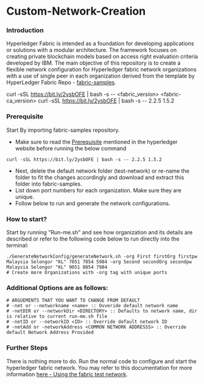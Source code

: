# Custom-Network-Creation
### Introduction
Hyperledger Fabric is intended as a foundation for developing applications or solutions with a modular architecture. The framework focuses on creating private blockchain models based on access right evaluation criteria developed by IBM. The main objective of this repository is to create a flexible network configuration for Hyperledger fabric network organizations with a use of single peer in each organization derived from the template by HyperLedger Fabric Repo - [fabric-samples](https://github.com/hyperledger/fabric-samples). 

curl -sSL https://bit.ly/2ysbOFE | bash -s -- <fabric_version> <fabric-ca_version>
curl -sSL https://bit.ly/2ysbOFE | bash -s -- 2.2.5 1.5.2
### Prerequisite
Start By importing fabric-samples repository.
- Make sure to read the [Prerequisite](https://hyperledger-fabric.readthedocs.io/en/release-2.2/prereqs.html) mentioned in the hyperledger website before running the below command
```
curl -sSL https://bit.ly/2ysbOFE | bash -s -- 2.2.5 1.5.2
```
- Next, delete the default network folder (test-network) or re-name the folder to fit the changes accordingly and download and extract this folder into fabric-samples.
- List down port numbers for each organization. Make sure they are unique.
- Follow below to run and generate the network configurations.

### How to start?
Start by running "Run-me.sh" and see how organization and its details are described or refer to the following code below to run directly into the terminal:
```
./GenerateNetworkConfig/generateNetwork.sh -org First firstOrg firstpw Malaysia Selongor "KL" 7051 7054 5984 -org Second secondOrg secondpw Malaysia Selongor "KL" 9051 8054 7984
# Create more Organizations with -org tag with unique ports
```
### Additional Options are as follows:
```
# ARGUEMENTS THAT YOU WANT TO CHANGE FROM DEFAULT
# -net or --networkname <name> :: Ovveride default network name
# -netDIR or --networkDir <DIRECTORY> :: Defaults to network name, dir is relative to current run-me.sh file
# -netID or --networkID <ID> :: Override default network ID
# -netAdd or -networkAddress <COMMON NETWORK ADDRESSS> :: Override default Network Address Provided
```
### Further Steps
There is nothing more to do. Run the normal code to configure and start the hyperledger fabric network. You may refer to this documentation for more information [here - Using the fabric test network](https://hyperledger-fabric.readthedocs.io/en/release-2.2/test_network.html).
